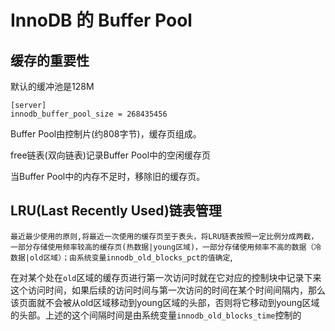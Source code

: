 # InnoDB 的 Buffer Pool

## 缓存的重要性

默认的缓冲池是128M

```
[server]
innodb_buffer_pool_size = 268435456
```

Buffer Pool由控制片(约808字节)，缓存页组成。

free链表(双向链表)记录Buffer Pool中的空闲缓存页

当Buffer Pool中的内存不足时，移除旧的缓存页。

## LRU(Last Recently Used)链表管理

`最近最少使用的原则,将最近一次使用的缓存页至于表头，将LRU链表按照一定比例分成两截，一部分存储使用频率较高的缓存页(热数据|young区域)，一部分存储使用频率不高的数据（冷数据|old区域）；由系统变量innodb_old_blocks_pct的值确定`,

在对某个处在`old`区域的缓存页进行第一次访问时就在它对应的控制块中记录下来这个访问时间，如果后续的访问时间与第一次访问的时间在某个时间间隔内，那么该页面就不会被从old区域移动到young区域的头部，否则将它移动到young区域的头部。上述的这个间隔时间是由系统变量`innodb_old_blocks_time`控制的